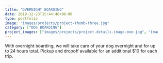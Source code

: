 ```yaml
---
title: "OVERNIGHT BOARDING"
date: 2019-12-23T15:44:46+06:00
type: portfolio
image: "images/projects/project-thumb-three.jpg"
category: ["DOG BOARDING"]
project_images: ["images/projects/project-details-image-one.jpg", "images/projects/project-details-image-two.jpg"]
---
```


With overnight boarding, we will take care of your dog overnight and for up to 24 hours total. Pickup and dropoff available for an additional $10 for each trip.


